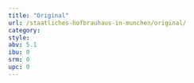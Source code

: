 ```yaml
---
title: "Original"
url: /staatliches-hofbrauhaus-in-munchen/original/
category: 
style: 
abv: 5.1
ibu: 0
srm: 0
upc: 0
---
```


